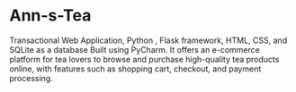 # Ann-s-Tea
Transactional Web Application, Python , Flask framework, HTML, CSS, and SQLite as a database Built using PyCharm. It offers an e-commerce platform for tea lovers to browse and purchase high-quality tea products online, with features such as shopping cart, checkout, and payment processing.
